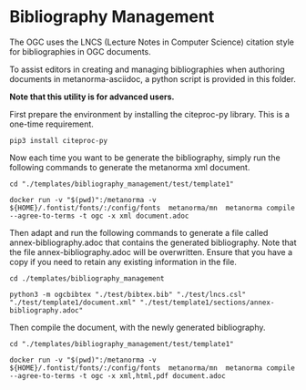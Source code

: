 # Bibliography Management

The OGC uses the LNCS (Lecture Notes in Computer Science) citation style for bibliographies in OGC documents.

To assist editors in creating and managing bibliographies when authoring documents in metanorma-asciidoc, a python script is provided in this folder.

**Note that this utility is for advanced users.**

First prepare the environment by installing the citeproc-py library. This is a one-time requirement.

`pip3 install citeproc-py`

Now each time you want to be generate the bibliography, simply run the following commands to generate the metanorma xml document.


`cd "./templates/bibliography_management/test/template1"`

`docker run -v "$(pwd)":/metanorma -v ${HOME}/.fontist/fonts/:/config/fonts  metanorma/mn  metanorma compile --agree-to-terms -t ogc -x xml document.adoc`

Then adapt and run the following commands to generate a file called  annex-bibliography.adoc that contains the generated bibliography. Note that the file annex-bibliography.adoc will be overwritten. Ensure that you have a copy if you need to retain any existing information in the file.

`cd ./templates/bibliography_management`

`python3 -m ogcbibtex "./test/bibtex.bib" "./test/lncs.csl" "./test/template1/document.xml" "./test/template1/sections/annex-bibliography.adoc"`

Then compile the document, with the newly generated bibliography.

`cd "./templates/bibliography_management/test/template1"`

`docker run -v "$(pwd)":/metanorma -v ${HOME}/.fontist/fonts/:/config/fonts  metanorma/mn  metanorma compile --agree-to-terms -t ogc -x xml,html,pdf document.adoc`
